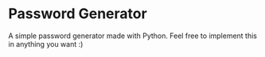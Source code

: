 # Password Generator
A simple password generator made with Python. Feel free to implement this in anything you want :)
